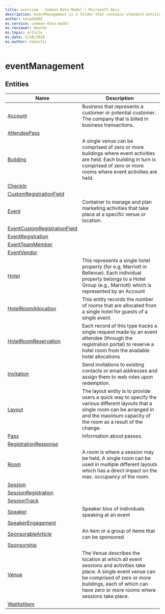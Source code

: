 ```yaml
---
title: overview - Common Data Model | Microsoft Docs
description: eventManagement is a folder that contains standard entities related to the Common Data Model.
author: nenad1002
ms.service: common-data-model
ms.reviewer: deonhe
ms.topic: article
ms.date: 2/28/2020
ms.author: nebanfic
---
```


# eventManagement


## Entities

|Name|Description|
|---|---|
|[Account](Account.md)|Business that represents a customer or potential customer. The company that is billed in business transactions.|
|[AttendeePass](AttendeePass.md)||
|[Building](Building.md)|A single venue can be comprised of zero or more buildings where event activities are held. Each building in turn is comprised of zero or more rooms where event activities are held.|
|[CheckIn](CheckIn.md)||
|[CustomRegistrationField](CustomRegistrationField.md)||
|[Event](Event.md)|Container to manage and plan marketing activities that take place at a specific venue or location.|
|[EventCustomRegistrationField](EventCustomRegistrationField.md)||
|[EventRegistration](EventRegistration.md)||
|[EventTeamMember](EventTeamMember.md)||
|[EventVendor](EventVendor.md)||
|[Hotel](Hotel.md)|This represents a single hotel property (for e.g, Marriott in Bellevue). Each individual property belongs to a Hotel Group (e.g., Marriott) which is represented by an Account|
|[HotelRoomAllocation](HotelRoomAllocation.md)|This entity records the number of rooms that are allocated from a single hotel for guests of a single event.|
|[HotelRoomReservation](HotelRoomReservation.md)|Each record of this type tracks a single request made by an event attendee (through the registration portal) to reserve a hotel room from the available hotel allocations|
|[Invitation](Invitation.md)|Send invitations to existing contacts or email addresses and assign them to web roles upon redemption.|
|[Layout](Layout.md)|The layout entity is to provide users a quick way to specify the various different layouts that a single room can be arranged in and the maximum capacity of the room as a result of the change.|
|[Pass](Pass.md)|Information about passes.|
|[RegistrationResponse](RegistrationResponse.md)||
|[Room](Room.md)|A room is where a session may be held. A single room can be used in multiple different layouts which has a direct impact on the max. occupancy of the room.|
|[Session](Session.md)||
|[SessionRegistration](SessionRegistration.md)||
|[SessionTrack](SessionTrack.md)||
|[Speaker](Speaker.md)|Speaker bios of individuals speaking at an event|
|[SpeakerEngagement](SpeakerEngagement.md)||
|[SponsorableArticle](SponsorableArticle.md)|An item or a group of items that can be sponsored|
|[Sponsorship](Sponsorship.md)||
|[Venue](Venue.md)|The Venue describes the location at which all event sessions and activities take place. A single event venue can be comprised of zero or more buildings, each of which can have zero or more rooms where sessions take place.|
|[WaitlistItem](WaitlistItem.md)||

